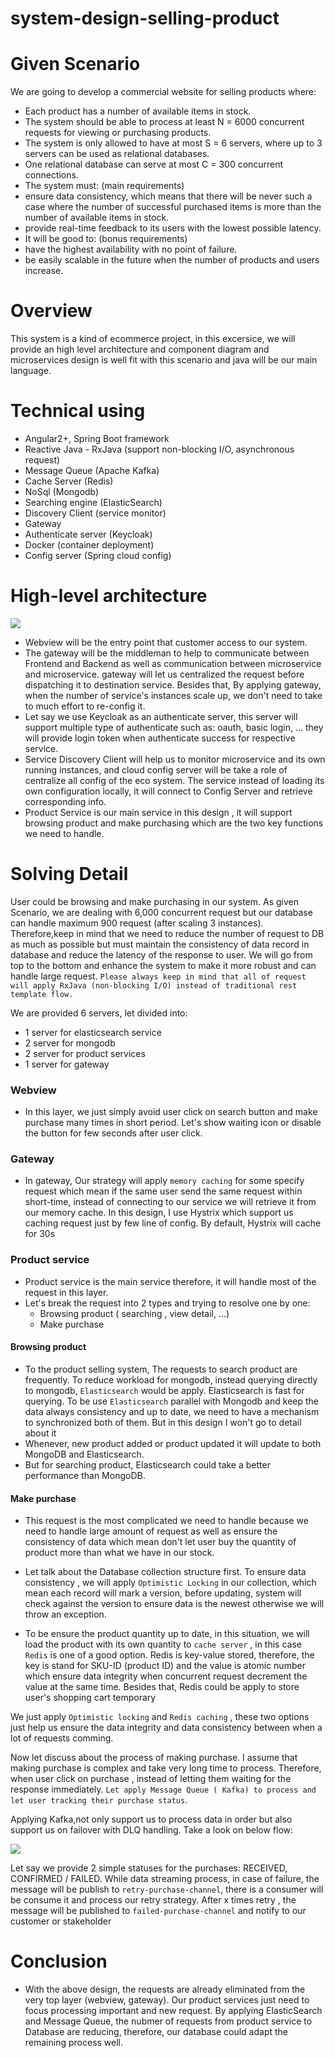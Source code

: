 # system-design-selling-product

# Given Scenario
We are going to develop a commercial website for selling products where:
- Each product has a number of available items in stock.
- The system should be able to process at least N = 6000 concurrent requests for viewing
or purchasing products.
- The system is only allowed to have at most S = 6 servers, where up to 3 servers can be
used as relational databases.
- One relational database can serve at most C = 300 concurrent connections.
- The system must: (main requirements)
- ensure data consistency, which means that there will be never such a case
where the number of successful purchased items is more than the number of
available items in stock.
- provide real-time feedback to its users with the lowest possible latency.
- It will be good to: (bonus requirements)
- have the highest availability with no point of failure.
- be easily scalable in the future when the number of products and users
increase.

# Overview
This system is a kind of ecommerce project, in this excersice, we will provide an high level architecture
and component diagram  and microservices design is well fit with this scenario and java will be our main language.

# Technical using
- Angular2+, Spring Boot framework
- Reactive Java - RxJava (support non-blocking I/O, asynchronous request)
- Message Queue (Apache Kafka)
- Cache Server (Redis)
- NoSql (Mongodb)
- Searching engine (ElasticSearch)
- Discovery Client (service monitor)
- Gateway
- Authenticate server (Keycloak)
- Docker (container deployment)
- Config server (Spring cloud config)

# High-level architecture
![](imgs/system-design.svg)
- Webview will be the entry point that customer access to our system.
- The gateway will be the middleman to help to communicate between Frontend and Backend as well as communication between microservice and microservice.
gateway will let us centralized the request before dispatching it to destination service. Besides that, 
By applying gateway, when the number of service's instances scale up, we don't need to take to much effort to re-config it.
- Let say we use Keycloak as an authenticate server, this server will support multiple type of authenticate such as: oauth, basic login, ... they will provide
login token when authenticate success for respective service.
- Service Discovery Client will help us to monitor microservice and its own running instances, and cloud config server will be take a role of centralize all config of 
the eco system. The service instead of loading its own configuration locally, it will connect to Config Server and retrieve corresponding info.
- Product Service is our main service in this design , it will support browsing product and make purchasing which are the two key functions we need to handle.

# Solving Detail
User could be browsing and make purchasing in our system. 
As given Scenario, we are dealing with 6,000 concurrent request but our database can handle maximum 900 request (after scaling 3 instances). 
Therefore,keep in mind that we need to reduce the number of request to DB as much as possible but must maintain the consistency of data record in database and 
reduce the latency of the response to user.
We will go from top to the bottom and enhance the system to make it more robust and can handle large request. 
`Please always keep in mind that all of request will apply RxJava (non-blocking I/O) instead of traditional rest template flow.`

We are provided 6 servers, let divided into:
- 1 server for elasticsearch service
- 2 server for mongodb
- 2 server for product services
- 1 server for gateway

### Webview
- In this layer, we just simply avoid user click on search button and make purchase many times in short period. 
Let's show waiting icon or disable the button for few seconds after user click.

### Gateway
- In gateway, Our strategy will apply `memory caching` for some specify request which mean if the same user send the same request within short-time, 
instead of connecting to our service we will retrieve it from our memory cache. 
In this design, I use Hystrix which support us caching request just by few line of config. By default, Hystrix will cache for 30s

### Product service
- Product service is the main service therefore, it will handle most of the request in this layer.
- Let's break the request into 2 types and trying to resolve one by one: 
    - Browsing product ( searching , view detail, ...)  
    - Make purchase  
 
#### Browsing product
- To the product selling system, The requests to search product are frequently. To reduce workload for mongodb, 
instead querying directly to mongodb, `Elasticsearch` would be apply. Elasticsearch is fast for querying. 
To be use `Elasticsearch` parallel with Mongodb and keep the data always consistency and up to date, we need to have a mechanism to synchronized both of them. 
But in this design I won't go to detail about it
- Whenever, new product added or product updated it will update to both MongoDB and Elasticsearch. 
- But for searching product, Elasticsearch could take a better performance than MongoDB. 

#### Make purchase
- This request is the most complicated we need to handle because we need to handle large amount of request as well as
 ensure the consistency of data which mean don't let user buy the quantity of product more than what we have in our stock.
 
- Let talk about the Database collection structure first. To ensure data consistency , we will apply `Optimistic Locking` in our collection,
which mean each record will mark a version, before updating, system will check against the version to ensure data is the newest otherwise we will throw an exception.

- To be ensure the product quantity up to date, in this situation, we will load the product with its own quantity to `cache server` , 
in this case `Redis` is one of a good option. Redis is key-value stored, therefore, the key is stand for SKU-ID (product ID) 
and the value is atomic number which ensure data integrity when concurrent request decrement the value at the same time. 
Besides that, Redis could be apply to store user's shopping cart temporary

We just apply `Optimistic locking` and `Redis caching` , these two options just help us ensure the data integrity and data consistency between when a lot of requests comming.

Now let discuss about the process of making purchase. I assume that making purchase is complex and take very long time to process. 
Therefore, when user click on purchase , instead of letting them waiting for the response immediately. 
`Let apply Message Queue ( Kafka) to process and let user tracking their purchase status`. 

Applying Kafka,not only support us to process data in order but also support us on failover with DLQ handling.
Take a look on below flow:

![](imgs/process-event.svg)

Let say we provide 2 simple statuses for the purchases: RECEIVED, CONFIRMED / FAILED. While data streaming process, 
in case of failure, the message will be publish to `retry-purchase-channel`, 
there is a consumer will be consume it and process our retry strategy. After x times retry , the message will be published to
`failed-purchase-channel` and notify to our customer or stakeholder

# Conclusion
- With the above design, the requests are already eliminated from the very top layer (webview, gateway). 
Our product services just need to focus processing important and new request. 
By applying ElasticSearch and Message Queue, the nubmer of requests from product service to Database are reducing, 
therefore, our database could adapt the remaining process well.
